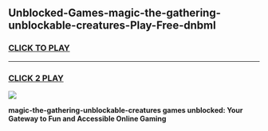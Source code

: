 
## Unblocked-Games-magic-the-gathering-unblockable-creatures-Play-Free-dnbml
<h3>
<a href="https://premium76.site?title=magic-the-gathering-unblockable-creatures&ref=18A1">CLICK TO PLAY</a></h3>
<hr>

<h3>
<a href="https://premium76.site?title=magic-the-gathering-unblockable-creatures&ref=18A1">CLICK 2 PLAY</a>
  
</h3>

<a href="https://premium76.site?title=magic-the-gathering-unblockable-creatures&ref=18A1"><img src="https://clearcache.store/games.png"></a>


**magic-the-gathering-unblockable-creatures games unblocked: Your Gateway to Fun and Accessible Online Gaming**
